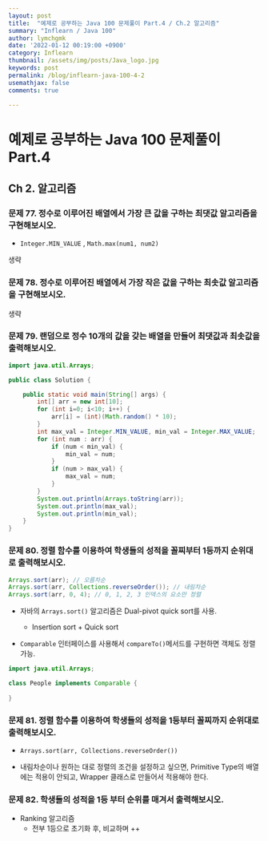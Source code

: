 ```yaml
---
layout: post
title:  "예제로 공부하는 Java 100 문제풀이 Part.4 / Ch.2 알고리즘"
summary: "Inflearn / Java 100"
author: lymchgmk
date: '2022-01-12 00:19:00 +0900'
category: Inflearn
thumbnail: /assets/img/posts/Java_logo.jpg
keywords: post
permalink: /blog/inflearn-java-100-4-2
usemathjax: false
comments: true

---
```


# 예제로 공부하는 Java 100 문제풀이 Part.4

## Ch 2. 알고리즘

### 문제 77. 정수로 이루어진 배열에서 가장 큰 값을 구하는 최댓값 알고리즘을 구현해보시오.

- `Integer.MIN_VALUE` , `Math.max(num1, num2)`

생략



### 문제 78. 정수로 이루어진 배열에서 가장 작은 값을 구하는 최솟값 알고리즘을 구현해보시오.

생략



### 문제 79. 랜덤으로 정수 10개의 값을 갖는 배열을 만들어 최댓값과 최솟값을 출력해보시오.

```Java
import java.util.Arrays;

public class Solution {

    public static void main(String[] args) {
        int[] arr = new int[10];
        for (int i=0; i<10; i++) {
            arr[i] = (int)(Math.random() * 10);
        }
        int max_val = Integer.MIN_VALUE, min_val = Integer.MAX_VALUE;
        for (int num : arr) {
            if (num < min_val) {
                min_val = num;
            }
            if (num > max_val) {
                max_val = num;
            }
        }
        System.out.println(Arrays.toString(arr));
        System.out.println(max_val);
        System.out.println(min_val);
    }
}
```



### 문제 80. 정렬 함수를 이용하여 학생들의 성적을 꼴찌부터 1등까지 순위대로 출력해보시오.

```Java
Arrays.sort(arr); // 오름차순
Arrays.sort(arr, Collections.reverseOrder()); // 내림차순
Arrays.sort(arr, 0, 4); // 0, 1, 2, 3 인덱스의 요소만 정렬
```

- 자바의 `Arrays.sort()` 알고리즘은 Dual-pivot quick sort를 사용.
  - Insertion sort + Quick sort

- `Comparable` 인터페이스를 사용해서 `compareTo()`메서드를 구현하면 객체도 정렬가능.

```Java
import java.util.Arrays;

class People implements Comparable {
    
}
```



### 문제 81. 정렬 함수를 이용하여 학생들의 성적을 1등부터 꼴찌까지 순위대로 출력해보시오.

- `Arrays.sort(arr, Collections.reverseOrder())`

- 내림차순이나 원하는 대로 정렬의 조건을 설정하고 싶으면, Primitive Type의 배열에는 적용이 안되고, Wrapper 클래스로 만들어서 적용해야 한다.



### 문제 82. 학생들의 성적을 1등 부터 순위를 매겨서 출력해보시오.

- Ranking 알고리즘
  - 전부 1등으로 초기화 후, 비교하며 ++

